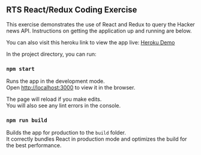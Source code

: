 ## RTS React/Redux Coding Exercise

This exercise demonstrates the use of React and Redux
to query the Hacker news API. Instructions on getting
the application up and running are below.

You can also visit this heroku link to view the app live:
[Heroku Demo](http://rts-react-redux-code-exercise.herokuapp.com/)

In the project directory, you can run:

### `npm start`

Runs the app in the development mode.<br />
Open [http://localhost:3000](http://localhost:3000) to view it in the browser.

The page will reload if you make edits.<br />
You will also see any lint errors in the console.

### `npm run build`

Builds the app for production to the `build` folder.<br />
It correctly bundles React in production mode and optimizes the build for the best performance.
